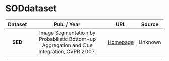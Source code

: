 # SODdataset


Dataset|Pub. / Year|URL|Source
:-: | :-: | :-: | :-:
**SED**|Image Segmentation by Probabilistic Bottom-up Aggregation and Cue Integration, CVPR 2007.|[Homepage](http://www.wisdom.weizmann.ac.il/~vision/Seg_Evaluation_DB/index.html)| Unknown
